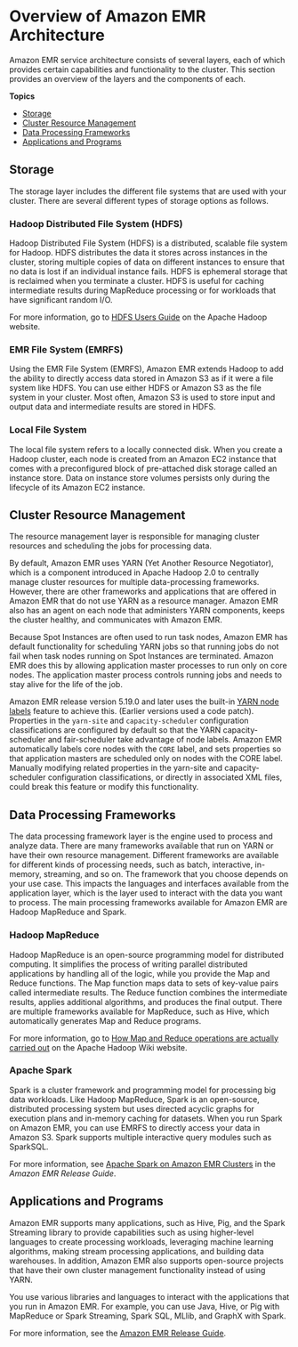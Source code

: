 # Overview of Amazon EMR Architecture<a name="emr-overview-arch"></a>

Amazon EMR service architecture consists of several layers, each of which provides certain capabilities and functionality to the cluster\. This section provides an overview of the layers and the components of each\.

**Topics**
+ [Storage](#emr-arch-storage)
+ [Cluster Resource Management](#emr-arch-resource-management)
+ [Data Processing Frameworks](#emr-arch-processing-frameworks)
+ [Applications and Programs](#emr-arch-applications)

## Storage<a name="emr-arch-storage"></a>

The storage layer includes the different file systems that are used with your cluster\. There are several different types of storage options as follows\.

### Hadoop Distributed File System \(HDFS\)<a name="emr-storage-hdfs"></a>

Hadoop Distributed File System \(HDFS\) is a distributed, scalable file system for Hadoop\. HDFS distributes the data it stores across instances in the cluster, storing multiple copies of data on different instances to ensure that no data is lost if an individual instance fails\. HDFS is ephemeral storage that is reclaimed when you terminate a cluster\. HDFS is useful for caching intermediate results during MapReduce processing or for workloads that have significant random I/O\. 

For more information, go to [HDFS Users Guide](http://hadoop.apache.org/docs/stable/hadoop-project-dist/hadoop-hdfs/HdfsUserGuide.html) on the Apache Hadoop website\.

### EMR File System \(EMRFS\)<a name="emr-storage-emrfs"></a>

Using the EMR File System \(EMRFS\), Amazon EMR extends Hadoop to add the ability to directly access data stored in Amazon S3 as if it were a file system like HDFS\. You can use either HDFS or Amazon S3 as the file system in your cluster\. Most often, Amazon S3 is used to store input and output data and intermediate results are stored in HDFS\.

### Local File System<a name="emr-storage-lfs"></a>

The local file system refers to a locally connected disk\. When you create a Hadoop cluster, each node is created from an Amazon EC2 instance that comes with a preconfigured block of pre\-attached disk storage called an instance store\. Data on instance store volumes persists only during the lifecycle of its Amazon EC2 instance\.

## Cluster Resource Management<a name="emr-arch-resource-management"></a>

The resource management layer is responsible for managing cluster resources and scheduling the jobs for processing data\.

By default, Amazon EMR uses YARN \(Yet Another Resource Negotiator\), which is a component introduced in Apache Hadoop 2\.0 to centrally manage cluster resources for multiple data\-processing frameworks\. However, there are other frameworks and applications that are offered in Amazon EMR that do not use YARN as a resource manager\. Amazon EMR also has an agent on each node that administers YARN components, keeps the cluster healthy, and communicates with Amazon EMR\.

Because Spot Instances are often used to run task nodes, Amazon EMR has default functionality for scheduling YARN jobs so that running jobs do not fail when task nodes running on Spot Instances are terminated\. Amazon EMR does this by allowing application master processes to run only on core nodes\. The application master process controls running jobs and needs to stay alive for the life of the job\.

Amazon EMR release version 5\.19\.0 and later uses the built\-in [YARN node labels](https://hadoop.apache.org/docs/current/hadoop-yarn/hadoop-yarn-site/NodeLabel.html) feature to achieve this\. \(Earlier versions used a code patch\)\. Properties in the `yarn-site` and `capacity-scheduler` configuration classifications are configured by default so that the YARN capacity\-scheduler and fair\-scheduler take advantage of node labels\. Amazon EMR automatically labels core nodes with the `CORE` label, and sets properties so that application masters are scheduled only on nodes with the CORE label\. Manually modifying related properties in the yarn\-site and capacity\-scheduler configuration classifications, or directly in associated XML files, could break this feature or modify this functionality\.

## Data Processing Frameworks<a name="emr-arch-processing-frameworks"></a>

The data processing framework layer is the engine used to process and analyze data\. There are many frameworks available that run on YARN or have their own resource management\. Different frameworks are available for different kinds of processing needs, such as batch, interactive, in\-memory, streaming, and so on\. The framework that you choose depends on your use case\. This impacts the languages and interfaces available from the application layer, which is the layer used to interact with the data you want to process\. The main processing frameworks available for Amazon EMR are Hadoop MapReduce and Spark\. 

### Hadoop MapReduce<a name="emr-processing-framework-mapreduce"></a>

Hadoop MapReduce is an open\-source programming model for distributed computing\. It simplifies the process of writing parallel distributed applications by handling all of the logic, while you provide the Map and Reduce functions\. The Map function maps data to sets of key\-value pairs called intermediate results\. The Reduce function combines the intermediate results, applies additional algorithms, and produces the final output\. There are multiple frameworks available for MapReduce, such as Hive, which automatically generates Map and Reduce programs\.

For more information, go to [How Map and Reduce operations are actually carried out](http://wiki.apache.org/hadoop/HadoopMapReduce) on the Apache Hadoop Wiki website\.

### Apache Spark<a name="emr-processing-framework-spark"></a>

Spark is a cluster framework and programming model for processing big data workloads\. Like Hadoop MapReduce, Spark is an open\-source, distributed processing system but uses directed acyclic graphs for execution plans and in\-memory caching for datasets\. When you run Spark on Amazon EMR, you can use EMRFS to directly access your data in Amazon S3\. Spark supports multiple interactive query modules such as SparkSQL\.

For more information, see [Apache Spark on Amazon EMR Clusters](https://docs.aws.amazon.com/emr/latest/ReleaseGuide/emr-spark.html) in the *Amazon EMR Release Guide*\.

## Applications and Programs<a name="emr-arch-applications"></a>

 Amazon EMR supports many applications, such as Hive, Pig, and the Spark Streaming library to provide capabilities such as using higher\-level languages to create processing workloads, leveraging machine learning algorithms, making stream processing applications, and building data warehouses\. In addition, Amazon EMR also supports open\-source projects that have their own cluster management functionality instead of using YARN\.

You use various libraries and languages to interact with the applications that you run in Amazon EMR\. For example, you can use Java, Hive, or Pig with MapReduce or Spark Streaming, Spark SQL, MLlib, and GraphX with Spark\.

For more information, see the [Amazon EMR Release Guide](https://docs.aws.amazon.com/emr/latest/ReleaseGuide/)\.